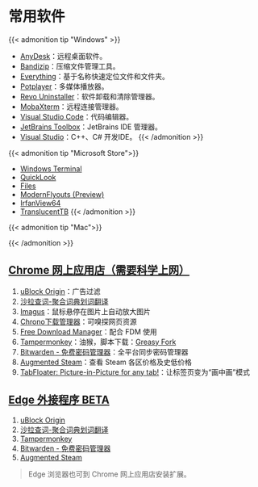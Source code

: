# 常用软件


<!--more-->

{{< admonition tip "Windows" >}}
- [AnyDesk](https://anydesk.com/zhs)：远程桌面软件。
- [Bandizip](https://www.bandisoft.com/bandizip/)：压缩文件管理工具。
- [Everything](https://www.voidtools.com/zh-cn/)：基于名称快速定位文件和文件夹。
- [Potplayer](https://potplayer.daum.net/?lang=zh_CN)：多媒体播放器。
- [Revo Uninstaller](https://www.revouninstaller.com/revo-uninstaller-free-download/)：软件卸载和清除管理器。
- [MobaXterm](https://mobaxterm.mobatek.net/download-home-edition.html)：远程连接管理器。
- [Visual Studio Code](https://code.visualstudio.com/)：代码编辑器。
- [JetBrains Toolbox](https://www.jetbrains.com/zh-cn/lp/toolbox/)：JetBrains IDE 管理器。
- [Visual Studio](https://visualstudio.microsoft.com/zh-hans/vs/)：C++、C# 开发IDE。
{{< /admonition >}}

{{< admonition tip "Microsoft Store">}}
- [Windows Terminal](https://www.microsoft.com/zh-cn/p/windows-terminal/9n0dx20hk701#activetab=pivot:overviewtab)
- [QuickLook](https://www.microsoft.com/zh-cn/p/quicklook/9nv4bs3l1h4s?activetab=pivot:overviewtab)
- [Files](https://www.microsoft.com/zh-cn/p/files/9nghp3dx8hdx?activetab=pivot:overviewtab)
- [ModernFlyouts (Preview)](https://www.microsoft.com/zh-cn/p/modernflyouts-preview/9mt60qv066rp?activetab=pivot:overviewtab)
- [IrfanView64](https://www.microsoft.com/zh-cn/p/irfanview64/9pjz3btl5pv6#activetab=pivot:overviewtab)
- [TranslucentTB](https://www.microsoft.com/zh-cn/p/translucenttb/9pf4kz2vn4w9?activetab=pivot:overviewtab)
{{< /admonition >}}

{{< admonition tip "Mac">}}

{{< /admonition >}}

## [Chrome 网上应用店（需要科学上网）](https://chrome.google.com/webstore/category/extensions?hl=zh-CN)

1. [uBlock Origin](https://chrome.google.com/webstore/detail/ublock-origin/cjpalhdlnbpafiamejdnhcphjbkeiagm?hl=zh-CN)：广告过滤
1. [沙拉查词-聚合词典划词翻译](https://chrome.google.com/webstore/detail/%E6%B2%99%E6%8B%89%E6%9F%A5%E8%AF%8D-%E8%81%9A%E5%90%88%E8%AF%8D%E5%85%B8%E5%88%92%E8%AF%8D%E7%BF%BB%E8%AF%91/cdonnmffkdaoajfknoeeecmchibpmkmg?hl=zh-CN)
1. [Imagus](https://chrome.google.com/webstore/detail/imagus/immpkjjlgappgfkkfieppnmlhakdmaab?hl=zh-CN)：鼠标悬停在图片上自动放大图片
1. [Chrono下载管理器](https://chrome.google.com/webstore/detail/chrono-download-manager/mciiogijehkdemklbdcbfkefimifhecn?hl=zh-CN)：可嗅探网页资源
1. [Free Download Manager](https://chrome.google.com/webstore/detail/free-download-manager/ahmpjcflkgiildlgicmcieglgoilbfdp?hl=zh-CN)：配合 FDM 使用
1. [Tampermonkey](https://chrome.google.com/webstore/detail/tampermonkey/dhdgffkkebhmkfjojejmpbldmpobfkfo?hl=zh-CN)：油猴，脚本下载：[Greasy Fork](https://greasyfork.org/zh-CN/scripts)
1. [Bitwarden - 免费密码管理器](https://chrome.google.com/webstore/detail/bitwarden-free-password-m/nngceckbapebfimnlniiiahkandclblb?hl=zh-CN)：全平台同步密码管理器
1. [Augmented Steam](https://chrome.google.com/webstore/detail/augmented-steam/dnhpnfgdlenaccegplpojghhmaamnnfp?hl=zh-CN)：查看 Steam 各区价格及史低价格
1. [TabFloater: Picture-in-Picture for any tab!](https://chrome.google.com/webstore/detail/tabfloater-picture-in-pic/iojgbjjdoanmhcmmihbapiejfbbadhjd?hl=zh-CN)：让标签页变为“画中画”模式

## [Edge 外接程序 BETA](https://microsoftedge.microsoft.com/addons/Microsoft-Edge-Extensions-Home?hl=zh-CN)

1. [uBlock Origin](https://microsoftedge.microsoft.com/addons/detail/ublock-origin/odfafepnkmbhccpbejgmiehpchacaeak?hl=zh-CN)
1. [沙拉查词-聚合词典划词翻译](https://microsoftedge.microsoft.com/addons/detail/%E6%B2%99%E6%8B%89%E6%9F%A5%E8%AF%8D%E8%81%9A%E5%90%88%E8%AF%8D%E5%85%B8%E5%88%92%E8%AF%8D%E7%BF%BB%E8%AF%91/idghocbbahafpfhjnfhpbfbmpegphmmp?hl=zh-CN)
1. [Tampermonkey](https://microsoftedge.microsoft.com/addons/detail/tampermonkey/iikmkjmpaadaobahmlepeloendndfphd?hl=zh-CN)
1. [Bitwarden - 免费密码管理器](https://microsoftedge.microsoft.com/addons/detail/bitwarden-%E5%85%8D%E8%B4%B9%E5%AF%86%E7%A0%81%E7%AE%A1%E7%90%86%E5%99%A8/jbkfoedolllekgbhcbcoahefnbanhhlh?hl=zh-CN)
1. [Augmented Steam](https://microsoftedge.microsoft.com/addons/detail/augmented-steam/dnpjkgmekpilchdgolfifobohlohlioc?hl=zh-CN)

> Edge 浏览器也可到 Chrome 网上应用店安装扩展。

